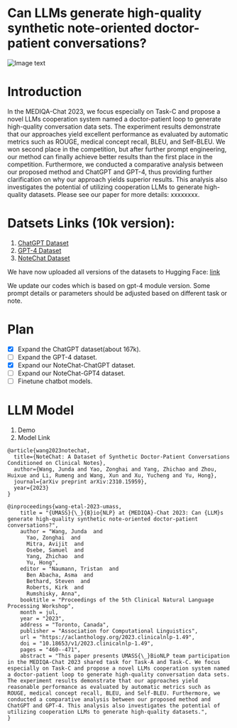 # Can LLMs generate high-quality synthetic note-oriented doctor-patient conversations?

![Image text](https://github.com/believewhat/MEDIQA-Chat-2023-UMASS_BioNLP/blob/main/figure/sample.png)

# Introduction
In the MEDIQA-Chat 2023, we focus especially on Task-C and propose a novel LLMs cooperation system named a doctor-patient loop to generate high-quality conversation data sets. The experiment results demonstrate that our approaches yield excellent performance as evaluated by automatic metrics such as ROUGE, medical concept recall, BLEU, and Self-BLEU. We won second place in the competition, but after further prompt engineering, our method can finally achieve better results than the first place in the competition. Furthermore, we conducted a comparative analysis between our proposed method and ChatGPT and GPT-4, thus providing further clarification on why our approach yields superior results. This analysis also investigates the potential of utilizing cooperation LLMs to generate high-quality datasets. Please see our paper for more details: xxxxxxxx.

# Datsets Links (10k version):
1. [ChatGPT Dataset](https://drive.google.com/file/d/1wwXYF9ictgZQ0DyxRsbkP5M6tXHxExsC/view?usp=sharing)
2. [GPT-4 Dataset](https://drive.google.com/file/d/17r34QBMq45Ykmc-fkcMEva4zN3hT6Tft/view?usp=sharing)
3. [NoteChat Dataset](https://drive.google.com/file/d/1ZJ3hTCZ6TyJ5sUhkKy80rah0KthwwpX5/view?usp=drive_link)


We have now uploaded all versions of the datasets to Hugging Face: [link](https://huggingface.co/datasets/akemiH/NoteChat)

We update our codes which is based on gpt-4 module version. Some prompt details or parameters should be adjusted based on different task or note.

# Plan
- [x] Expand the ChatGPT dataset(about 167k).
- [ ] Expand the GPT-4 dataset.
- [x] Expand our NoteChat-ChatGPT dataset.
- [ ] Expand our NoteChat-GPT4 dataset.
- [ ] Finetune chatbot models.

# LLM Model
1. Demo
2. Model Link




```
@article{wang2023notechat,
  title={NoteChat: A Dataset of Synthetic Doctor-Patient Conversations Conditioned on Clinical Notes},
  author={Wang, Junda and Yao, Zonghai and Yang, Zhichao and Zhou, Huixue and Li, Rumeng and Wang, Xun and Xu, Yucheng and Yu, Hong},
  journal={arXiv preprint arXiv:2310.15959},
  year={2023}
}

@inproceedings{wang-etal-2023-umass,
    title = "{UMASS}{\_}{B}io{NLP} at {MEDIQA}-Chat 2023: Can {LLM}s generate high-quality synthetic note-oriented doctor-patient conversations?",
    author = "Wang, Junda  and
      Yao, Zonghai  and
      Mitra, Avijit  and
      Osebe, Samuel  and
      Yang, Zhichao  and
      Yu, Hong",
    editor = "Naumann, Tristan  and
      Ben Abacha, Asma  and
      Bethard, Steven  and
      Roberts, Kirk  and
      Rumshisky, Anna",
    booktitle = "Proceedings of the 5th Clinical Natural Language Processing Workshop",
    month = jul,
    year = "2023",
    address = "Toronto, Canada",
    publisher = "Association for Computational Linguistics",
    url = "https://aclanthology.org/2023.clinicalnlp-1.49",
    doi = "10.18653/v1/2023.clinicalnlp-1.49",
    pages = "460--471",
    abstract = "This paper presents UMASS{\_}BioNLP team participation in the MEDIQA-Chat 2023 shared task for Task-A and Task-C. We focus especially on Task-C and propose a novel LLMs cooperation system named a doctor-patient loop to generate high-quality conversation data sets. The experiment results demonstrate that our approaches yield reasonable performance as evaluated by automatic metrics such as ROUGE, medical concept recall, BLEU, and Self-BLEU. Furthermore, we conducted a comparative analysis between our proposed method and ChatGPT and GPT-4. This analysis also investigates the potential of utilizing cooperation LLMs to generate high-quality datasets.",
}

```


